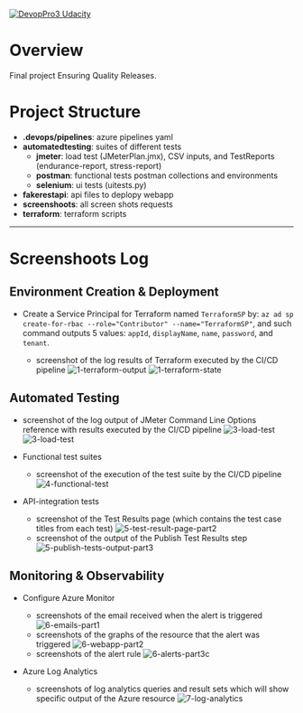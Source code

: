 
[![DevopPro3 Udacity](https://github.com/melch-inno/DevopPro3/actions/workflows/main.yml/badge.svg)](https://github.com/melch-inno/DevopPro3/actions/workflows/main.yml)


# Overview
 Final project Ensuring Quality Releases.


# Project Structure 
- **.devops/pipelines**: azure pipelines yaml
- **automatedtesting**: suites of different tests
  - **jmeter**: load test (JMeterPlan.jmx), CSV inputs, and TestReports (endurance-report, stress-report)
  - **postman**: functional tests postman collections and environments
  - **selenium**: ui tests (uitests.py)
- **fakerestapi**: api files to deplopy webapp
- **screenshoots**: all screen shots requests
- **terraform**: terraform scripts

---

# Screenshoots Log

## Environment Creation & Deployment

- Create a Service Principal for Terraform named `TerraformSP` by: `az ad sp create-for-rbac --role="Contributor" --name="TerraformSP"`, and such command outputs 5 values: `appId`, `displayName`, `name`, `password`, and `tenant`.

  - screenshot of the log results of Terraform executed by the CI/CD pipeline
   ![1-terraform-output](screenshots/terraform-output.png)
   ![1-terraform-state](screenshots/terraform-state.png)

## Automated Testing

- screenshot of the log output of JMeter Command Line Options reference with results executed by the CI/CD pipeline
    ![3-load-test](screenshots/3-load-test-part1.png)
    ![3-load-test](screenshots/3-load-test-part2.png)
  
- Functional test suites 
  - screenshot of the execution of the test suite by the CI/CD pipeline
   ![4-functional-test](screenshots/4-functional-test.png)

- API-integration tests
 
  - screenshot of the Test Results page (which contains the test case titles from each test) 
    ![5-test-result-page-part2](screenshots/5-test-result-page-part2.png)
  - screenshot of the output of the Publish Test Results step
    ![5-publish-tests-output-part3](screenshots/5-publish-tests-output-part3.png)

## Monitoring & Observability

- Configure Azure Monitor
  - screenshots of the email received when the alert is triggered
    ![6-emails-part1](screenshots/6-emails-part1.png)
  - screenshots of the graphs of the resource that the alert was triggered
    ![6-webapp-part2](screenshots/6-webapp-part2.png)
  - screenshots of the alert rule
    ![6-alerts-part3c](screenshots/6-alerts-part3c.png)

- Azure Log Analytics
  - screenshots of log analytics queries and result sets which will show specific output of the Azure resource
    ![7-log-analytics](screenshots/7-log-analytics.png)

